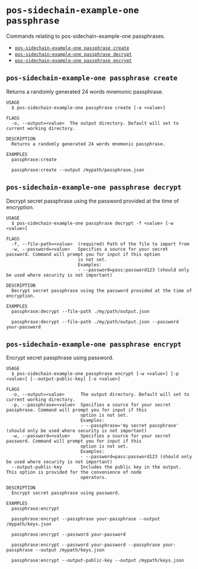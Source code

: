 # `pos-sidechain-example-one passphrase`

Commands relating to pos-sidechain-example-one passphrases.

- [`pos-sidechain-example-one passphrase create`](#pos-sidechain-example-one-passphrase-create)
- [`pos-sidechain-example-one passphrase decrypt`](#pos-sidechain-example-one-passphrase-decrypt)
- [`pos-sidechain-example-one passphrase encrypt`](#pos-sidechain-example-one-passphrase-encrypt)

## `pos-sidechain-example-one passphrase create`

Returns a randomly generated 24 words mnemonic passphrase.

```
USAGE
  $ pos-sidechain-example-one passphrase create [-o <value>]

FLAGS
  -o, --output=<value>  The output directory. Default will set to current working directory.

DESCRIPTION
  Returns a randomly generated 24 words mnemonic passphrase.

EXAMPLES
  passphrase:create

  passphrase:create --output /mypath/passphrase.json
```

## `pos-sidechain-example-one passphrase decrypt`

Decrypt secret passphrase using the password provided at the time of encryption.

```
USAGE
  $ pos-sidechain-example-one passphrase decrypt -f <value> [-w <value>]

FLAGS
  -f, --file-path=<value>  (required) Path of the file to import from
  -w, --password=<value>   Specifies a source for your secret password. Command will prompt you for input if this option
                           is not set.
                           Examples:
                           - --password=pass:password123 (should only be used where security is not important)

DESCRIPTION
  Decrypt secret passphrase using the password provided at the time of encryption.

EXAMPLES
  passphrase:decrypt --file-path ./my/path/output.json

  passphrase:decrypt --file-path ./my/path/output.json --password your-password
```

## `pos-sidechain-example-one passphrase encrypt`

Encrypt secret passphrase using password.

```
USAGE
  $ pos-sidechain-example-one passphrase encrypt [-w <value>] [-p <value>] [--output-public-key] [-o <value>]

FLAGS
  -o, --output=<value>      The output directory. Default will set to current working directory.
  -p, --passphrase=<value>  Specifies a source for your secret passphrase. Command will prompt you for input if this
                            option is not set.
                            Examples:
                            - --passphrase='my secret passphrase' (should only be used where security is not important)
  -w, --password=<value>    Specifies a source for your secret password. Command will prompt you for input if this
                            option is not set.
                            Examples:
                            - --password=pass:password123 (should only be used where security is not important)
  --output-public-key       Includes the public key in the output. This option is provided for the convenience of node
                            operators.

DESCRIPTION
  Encrypt secret passphrase using password.

EXAMPLES
  passphrase:encrypt

  passphrase:encrypt --passphrase your-passphrase --output /mypath/keys.json

  passphrase:encrypt --password your-password

  passphrase:encrypt --password your-password --passphrase your-passphrase --output /mypath/keys.json

  passphrase:encrypt --output-public-key --output /mypath/keys.json
```
